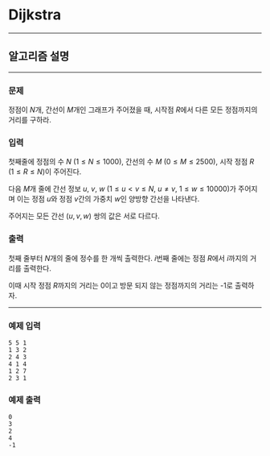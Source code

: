 # Dijkstra
---
## 알고리즘 설명

---
### 문제
정점이 $N$개, 간선이 $M$개인 그래프가 주어졌을 때, 시작점 $R$에서 다른 모든 정점까지의 거리를 구하라.

### 입력
첫째줄에 정점의 수 $N$ $(1 ≤ N ≤ 1000)$, 간선의 수 $M$ $(0 ≤ M ≤ 2500)$, 시작 정점 $R$ $(1 ≤ R ≤ N)$이 주어진다.

다음 $M$개 줄에 간선 정보 $u$, $v$, $w$ $(1 ≤ u < v ≤ N,\ u ≠ v,\ 1 ≤ w ≤ 10000)$가 주어지며 이는 정점 $u$와 정점 $v$간의 가중치 $w$인 양방향 간선을 나타낸다. 

주어지는 모든 간선 $(u, v, w)$ 쌍의 값은 서로 다르다.

### 출력
첫째 줄부터 $N$개의 줄에 정수를 한 개씩 출력한다. $i$번째 줄에는 정점 $R$에서 $i$까지의 거리를 출력한다.

이때 시작 정점 $R$까지의 거리는 0이고 방문 되지 않는 정점까지의 거리는 -1로 출력하자.

---
### 예제 입력
```
5 5 1
1 3 2
2 4 3
4 1 4
1 2 7
2 3 1
```

### 예제 출력
```
0
3
2
4
-1
```